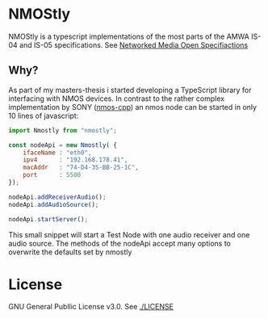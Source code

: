 # NMOStly

NMOStly is a typescript implementations of the most parts of the AMWA IS-04 and IS-05 specifications.
See [Networked Media Open Specifiactions](https://specs.amwa.tv/nmos/)

## Why?
As part of my masters-thesis i started developing a TypeScript library for interfacing with NMOS devices.
In contrast to the rather complex implementation by SONY ([nmos-cpp](https://github.com/sony/nmos-cpp))
an nmos node can be started in only 10 lines of javascript:


```javascript
import Nmostly from "nmostly";

const nodeApi = new Nmostly( {
    ifaceName : "eth0",
    ipv4      : "192.168.178.41",
    macAddr   : "74-D4-35-BB-25-1C",
    port      : 5500
});

nodeApi.addReceiverAudio();
nodeApi.addAudioSource();

nodeApi.startServer();
```

This small snippet will start a Test Node with one audio receiver and one audio source.
The methods of the nodeApi accept many options to overwrite the defaults set by nmostly


# License

GNU General Publlic License v3.0. See [./LICENSE](./LICENSE)